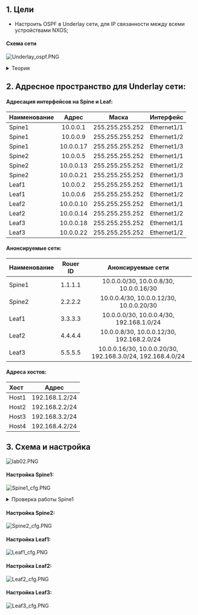 ## 1. Цели
* Настроить OSPF в Underlay сети, для IP связанности между всеми устройствами NXOS;

#### Схема сети

![Underlay_ospf.PNG](Underlay_ospf.PNG)

<details> 

<summary> Теория </summary>

```

Описание протокола OSPF:
• Link-state
• RFC 2328 (основной), OSPF Version 2 /RFC 5340, OSPF for IPv6
• Protocol 89
• IPv4 224.0.0.5 - all spf routers / 224.0.0.6 – all DR/BDR routers
• IPv6 FF02::5 - neighbor discovery /all spf routers
• Метрика основна на Interface bandwidth
• Использует алгоритм Дейкстры для построения кратчайшего пути

OSPF Adjacency:
• RID должны быть разными у двух устройств
• У соседей должны совпадать сеть и маска сети
• MTU
• Area ID для сегмента
• Hello and Dead timers в сегменте
• Authentication параметры для сегмента
• Stub area flag — должен быть одинаковый

OSPF  в CLOS (задачи в Underlay):
- Доставка маршрутной информации
- Быстрая сходимость (+ BFD)
- Масштабируемость (до 300 роутеров в backbone)
- Поддержка большого количества префиксов
- Мультипротокольное использование (IPv4&IPv6)
- Распределение балансировки (ECMP)
- Удобство автоматизации
добавлять пока не кончатся порты на спайнах. Добавлением спайна можно расширить аплинки лифов.

Рекомендации:
• Использовать point-to-point на интерфейсах
• Указывать RID в явном виде
• Passive-interface default
• Один номер area для каждого pod
• Использовать ip ospf area вместо network (Cisco Nexus specific)
• Использовать BFD
• Избегать использования redistribute
• Применять минимально необходимую конфигурацию OSPF
• Настраивать OSPF adjacency в GRT (не делать underlay внутри vrf)
• Настройка аутентификации

```

</details>

## 2. Адресное пространство для Underlay сети:

#### Адресация интерфейсов на Spine и Leaf:

| Наименование |   Адрес   |      Маска      |    Интерфейс    |
| :----------- |:---------:|  :------------: |  :------------: |
| Spine1       | 10.0.0.1  | 255.255.255.252 |    Ethernet1/1  |
| Spine1       | 10.0.0.9  | 255.255.255.252 |    Ethernet1/2  | 
| Spine1       | 10.0.0.17 | 255.255.255.252 |    Ethernet1/3  | 
| Spine2       | 10.0.0.5  | 255.255.255.252 |    Ethernet1/1  |
| Spine2       | 10.0.0.13 | 255.255.255.252 |    Ethernet1/2  | 
| Spine2       | 10.0.0.21 | 255.255.255.252 |    Ethernet1/3  | 
| Leaf1        | 10.0.0.2  | 255.255.255.252 |    Ethernet1/1  |
| Leaf1        | 10.0.0.6  | 255.255.255.252 |    Ethernet1/2  | 
| Leaf2        | 10.0.0.10 | 255.255.255.252 |    Ethernet1/1  |
| Leaf2        | 10.0.0.14 | 255.255.255.252 |    Ethernet1/2  | 
| Leaf3        | 10.0.0.18 | 255.255.255.252 |    Ethernet1/1  |
| Leaf3        | 10.0.0.22 | 255.255.255.252 |    Ethernet1/2  | 

#### Анонсируемые сети:

| Наименование | Rouer ID |                       Анонсируемые сети                    |
| :----------- |:--------:| :---------------------------------------------------------:|
| Spine1       |  1.1.1.1 | 10.0.0.0/30, 10.0.0.8/30, 10.0.0.16/30                     |
| Spine2       |  2.2.2.2 | 10.0.0.4/30, 10.0.0.12/30, 10.0.0.20/30                    |
| Leaf1        |  3.3.3.3 | 10.0.0.0/30, 10.0.0.4/30, 192.168.1.0/24                   |
| Leaf2        |  4.4.4.4 | 10.0.0.8/30, 10.0.0.12/30, 192.168.2.0/24                  |
| Leaf3        |  5.5.5.5 | 10.0.0.16/30, 10.0.0.20/30, 192.168.3.0/24, 192.168.4.0/24 |

#### Адреса хостов:

|  Хост |     Адрес      |
| :---- |:--------------:|
| Host1 | 192.168.1.2/24 |
| Host2 | 192.168.2.2/24 |
| Host3 | 192.168.3.2/24 |
| Host4 | 192.168.4.2/24 |

## 3. Схема и настройка

![lab02.PNG](lab02.PNG)

#### Настройка Spine1:

![Spine1_cfg.PNG](Spine1_cfg.PNG)

<details> 

<summary> Проверка работы Spine1 </summary>

```

Spine1# sh ip ospf neighbors 
 OSPF Process ID Underlay VRF default
 Total number of neighbors: 3
 Neighbor ID     Pri State            Up Time  Address         Interface
 3.3.3.3           1 FULL/ -          01:19:55 10.0.0.2        Eth1/1 
 4.4.4.4           1 FULL/ -          01:21:15 10.0.0.10       Eth1/2 
 5.5.5.5           1 FULL/ -          01:20:15 10.0.0.18       Eth1/3 
Spine1# 
Spine1# sh ip ospf interface br
 OSPF Process ID Underlay VRF default
 Total number of interface: 3
 Interface               ID     Area            Cost   State    Neighbors Status
 Eth1/1                  1      0.0.0.0         40     P2P      1         up  
 Eth1/2                  2      0.0.0.0         40     P2P      1         up  
 Eth1/3                  3      0.0.0.0         40     P2P      1         up  

Spine1#
Spine1# sh ip route 
IP Route Table for VRF "default"
'*' denotes best ucast next-hop
'**' denotes best mcast next-hop
'[x/y]' denotes [preference/metric]
'%<string>' in via output denotes VRF <string>

10.0.0.0/30, ubest/mbest: 1/0, attached
    *via 10.0.0.1, Eth1/1, [0/0], 05:18:50, direct
10.0.0.1/32, ubest/mbest: 1/0, attached
    *via 10.0.0.1, Eth1/1, [0/0], 05:18:50, local
10.0.0.4/30, ubest/mbest: 1/0
    *via 10.0.0.2, Eth1/1, [110/80], 01:20:14, ospf-Underlay, intra
10.0.0.8/30, ubest/mbest: 1/0, attached
    *via 10.0.0.9, Eth1/2, [0/0], 05:17:37, direct
10.0.0.9/32, ubest/mbest: 1/0, attached
    *via 10.0.0.9, Eth1/2, [0/0], 05:17:37, local
10.0.0.12/30, ubest/mbest: 1/0
    *via 10.0.0.10, Eth1/2, [110/80], 01:21:29, ospf-Underlay, intra
10.0.0.16/30, ubest/mbest: 1/0, attached
    *via 10.0.0.17, Eth1/3, [0/0], 05:16:53, direct
10.0.0.17/32, ubest/mbest: 1/0, attached
    *via 10.0.0.17, Eth1/3, [0/0], 05:16:53, local
10.0.0.20/30, ubest/mbest: 1/0
    *via 10.0.0.18, Eth1/3, [110/80], 01:20:30, ospf-Underlay, intra

Spine1# 
Spine1# sh ip ospf database 
        OSPF Router with ID (1.1.1.1) (Process ID Underlay VRF default)

                Router Link States (Area 0.0.0.0)

Link ID         ADV Router      Age        Seq#       Checksum Link Count
1.1.1.1         1.1.1.1         1200       0x80000013 0xd88e   6   
2.2.2.2         2.2.2.2         1211       0x80000018 0xee53   6   
3.3.3.3         3.3.3.3         1196       0x80000010 0xc361   4   
4.4.4.4         4.4.4.4         1274       0x80000010 0x3bc1   4   
5.5.5.5         5.5.5.5         1214       0x8000000e 0xb620   4   

Spine1#

```

</details>

#### Настройка Spine2:

![Spine2_cfg.PNG](Spine2_cfg.PNG)

#### Настройка Leaf1:

![Leaf1_cfg.PNG](Leaf1_cfg.PNG)

#### Настройка Leaf2:

![Leaf2_cfg.PNG](Leaf2_cfg.PNG)

#### Настройка Leaf3:

![Leaf3_cfg.PNG](Leaf3_cfg.PNG)








